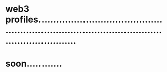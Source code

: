# web3 profiles.......................................................................................................................
# soon............
